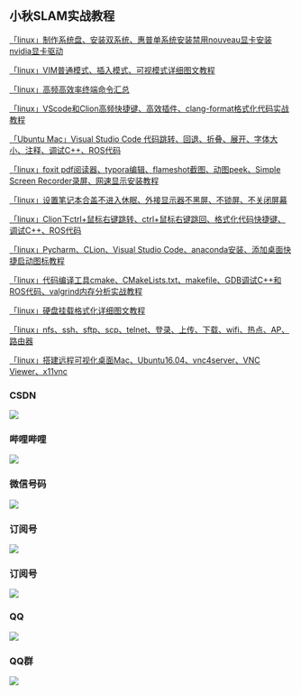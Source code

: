 ## 小秋SLAM实战教程

[「linux」制作系统盘、安装双系统、惠普单系统安装禁用nouveau显卡安装nvidia显卡驱动](https://blog.csdn.net/qq_21950671/article/details/90698632)


[「linux」VIM普通模式、插入模式、可视模式详细图文教程](https://blog.csdn.net/qq_21950671/article/details/108411541)


[「linux」高频高效率终端命令汇总](https://blog.csdn.net/qq_21950671/article/details/108389642)


[「linux」VScode和Clion高频快捷键、高效插件、clang-format格式化代码实战教程](https://blog.csdn.net/qq_21950671/article/details/112624415)


[「Ubuntu Mac」Visual Studio Code 代码跳转、回退、折叠、展开、字体大小、注释、调试C++、ROS代码](https://blog.csdn.net/qq_21950671/article/details/100552483)


[「linux」foxit pdf阅读器、typora编辑、flameshot截图、动图peek、Simple Screen Recorder录屏、网速显示安装教程](https://blog.csdn.net/qq_21950671/article/details/90770604)


[「linux」设置笔记本合盖不进入休眠、外接显示器不黑屏、不锁屏、不关闭屏幕](https://chunqiushenye.blog.csdn.net/article/details/90520548)


[「linux」Clion下ctrl+鼠标右键跳转、ctrl+鼠标右键跳回、格式化代码快捷键、调试C++、ROS代码](https://chunqiushenye.blog.csdn.net/article/details/90474702)


[「linux」Pycharm、CLion、Visual Studio Code、anaconda安装、添加桌面快捷启动图标教程](https://chunqiushenye.blog.csdn.net/article/details/113997075)


[「linux」代码编译工具cmake、CMakeLists.txt、makefile、GDB调试C++和ROS代码、valgrind内存分析实战教程](https://chunqiushenye.blog.csdn.net/article/details/94456864)


[「linux」硬盘挂载格式化详细图文教程](https://chunqiushenye.blog.csdn.net/article/details/85098022)


[「linux」nfs、ssh、sftp、scp、telnet、登录、上传、下载、wifi、热点、AP、路由器](https://chunqiushenye.blog.csdn.net/article/details/111695646)


[「linux」搭建远程可视化桌面Mac、Ubuntu16.04、vnc4server、VNC Viewer、x11vnc](https://chunqiushenye.blog.csdn.net/article/details/122022262)


### CSDN
![](./iamge/csdn.jpg)

### 哔哩哔哩
![](./iamge/bilibili.jpg)

### 微信号码
![](./iamge/weixin.jpg)

### 订阅号
![](./iamge/xiaoqiuslambiji.jpg)

### 订阅号
![](./iamge/xiaoqiuslamshizhanjiaocheng.jpg)

### QQ
![](./iamge/qq.jpg)

### QQ群
![](./iamge/qqqun.jpg)
